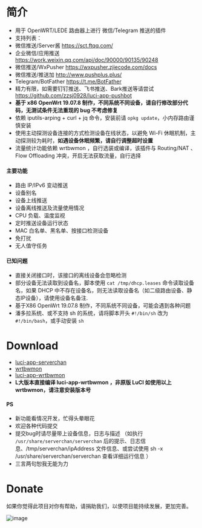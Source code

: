 # 简介
- 用于 OpenWRT/LEDE 路由器上进行 微信/Telegram 推送的插件
- 支持列表：
- 微信推送/Server酱    https://sct.ftqq.com/
- 企业微信/应用推送    https://work.weixin.qq.com/api/doc/90000/90135/90248
- 微信推送/WxPusher    https://wxpusher.zjiecode.com/docs
- 微信推送/推送加      http://www.pushplus.plus/
- Telegram/BotFather  https://t.me/BotFather
- 精力有限，如需要钉钉推送、飞书推送、Bark推送等请尝试 https://github.com/zzsj0928/luci-app-pushbot
- **基于 x86 OpenWrt 19.07.8 制作，不同系统不同设备，请自行修改部分代码，无测试条件无法重现的 bug 不考虑修复**
- 依赖 iputils-arping + curl + jq 命令，安装前请 `opkg update`，小内存路由谨慎安装
- 使用主动探测设备连接的方式检测设备在线状态，以避免 Wi-Fi 休眠机制，主动探测较为耗时，**如遇设备休眠频繁，请自行调整超时设置**
- 流量统计功能依赖 wrtbwmon ，自行选装或编译，该插件与 Routing/NAT 、Flow Offloading 冲突，开启无法获取流量，自行选择

#### 主要功能
- 路由 IP/IPv6 变动推送
- 设备别名
- 设备上线推送
- 设备离线推送及流量使用情况
- CPU 负载、温度监视
- 定时推送设备运行状态
- MAC 白名单、黑名单、按接口检测设备
- 免打扰
- 无人值守任务

#### 已知问题
- 直接关闭接口时，该接口的离线设备会忽略检测
- 部分设备无法读取到设备名，脚本使用 `cat /tmp/dhcp.leases` 命令读取设备名，如果 DHCP 中不存在设备名，则无法读取设备名（如二级路由设备、静态IP设备），请使用设备名备注.
- 基于X86 OpenWrt 19.07.8 制作，不同系统不同设备，可能会遇到各种问题
- 潘多拉系统、或不支持 sh 的系统，请将脚本开头 `#!/bin/sh` 改为 `#!/bin/bash`，或手动安装 `sh`

# Download
- [luci-app-serverchan](https://github.com/tty228/luci-app-serverchan/releases)
- [wrtbwmon](https://github.com/brvphoenix/wrtbwmon)
- [luci-app-wrtbwmon](https://github.com/brvphoenix/luci-app-wrtbwmon) 
- **L大版本直接编译 luci-app-wrtbwmon ，非原版 LuCI 如使用以上 wrtbwmon，请注意安装版本号**

#### PS
- 新功能看情况开发，忙得头晕眼花
- 欢迎各种代码提交
- 提交bug时请尽量带上设备信息，日志与描述
（如执行 `/usr/share/serverchan/serverchan` 后的提示、日志信息、/tmp/serverchan/ipAddress 文件信息、或尝试使用 sh -x /usr/share/serverchan/serverchan 查看详细运行信息 ）
- 三言两句恕我无能为力

# Donate
如果你觉得此项目对你有帮助，请捐助我们，以使项目能持续发展，更加完善。

![image](https://github.com/tty228/Python-100-Days/blob/master/res/WX.jpg)


